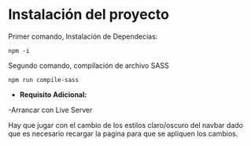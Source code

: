 # Instalación del proyecto
Primer comando, Instalación de Dependecias:

``npm -i``

Segundo comando, compilación de archivo SASS

``npm run compile-sass``

- **Requisito Adicional:**

-Arrancar con Live Server

Hay que jugar con el cambio de los estilos claro/oscuro del navbar dado que es necesario recargar la pagina para que se apliquen los cambios.
